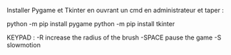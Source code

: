 Installer Pygame et Tkinter en ouvrant un cmd en administrateur et taper :

python -m pip install pygame
python -m pip install tkinter

KEYPAD :
-R increase the radius of the brush
-SPACE pause the game
-S slowmotion
